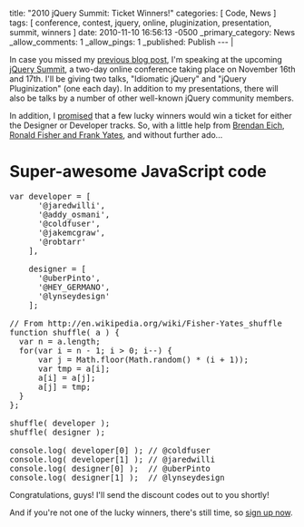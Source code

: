 title: "2010 jQuery Summit: Ticket Winners!"
categories: [ Code, News ]
tags: [ conference, contest, jquery, online, pluginization, presentation, summit, winners ]
date: 2010-11-10 16:56:13 -0500
_primary_category: News
_allow_comments: 1
_allow_pings: 1
_published: Publish
--- |

In case you missed my [previous blog post][contest], I'm speaking at the upcoming [jQuery Summit](http://www.environmentsforhumans.com/2010/jquery-summit/), a two-day online conference taking place on November 16th and 17th. I'll be giving two talks, "Idiomatic jQuery" and "jQuery Pluginization" (one each day). In addition to my presentations, there will also be talks by a number of other well-known jQuery community members.

In addition, I [promised][contest] that a few lucky winners would win a ticket for either the Designer or Developer tracks. So, with a little help from [Brendan Eich](http://brendaneich.com/), [Ronald Fisher and Frank Yates](http://en.wikipedia.org/wiki/Fisher-Yates_shuffle), and without further ado...

[contest]: http://benalman.com/news/2010/11/2010-jquery-summit-win-tickets/

<!--MORE-->

# Super-awesome JavaScript code

<pre class="brush:js">
var developer = [
      '@jaredwilli',
      '@addy_osmani',
      '@coldfuser',
      '@jakemcgraw',
      '@robtarr'
    ],
    
    designer = [
      '@uberPinto',
      '@HEY_GERMANO',
      '@lynseydesign'
    ];

// From http://en.wikipedia.org/wiki/Fisher-Yates_shuffle
function shuffle( a ) {
  var n = a.length;
  for(var i = n - 1; i &gt; 0; i--) {
      var j = Math.floor(Math.random() * (i + 1));
      var tmp = a[i];
      a[i] = a[j];
      a[j] = tmp;
  }
};

shuffle( developer );
shuffle( designer );

console.log( developer[0] ); // @coldfuser
console.log( developer[1] ); // @jaredwilli
console.log( designer[0] );  // @uberPinto
console.log( designer[1] );  // @lynseydesign
</pre>

Congratulations, guys! I'll send the discount codes out to you shortly!

And if you're not one of the lucky winners, there's still time, so [sign up now](http://www.environmentsforhumans.com/2010/jquery-summit/).


